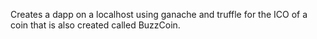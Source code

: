 Creates a dapp on a localhost using ganache and truffle for the ICO of a coin that is also created called BuzzCoin.

